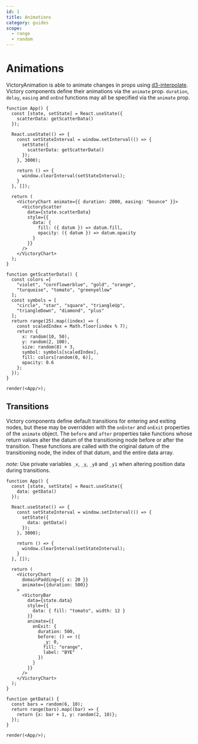 ```yaml
---
id: 1
title: Animations
category: guides
scope:
  - range
  - random
---
```

# Animations

VictoryAnimation is able to animate changes in props using [d3-interpolate][]. Victory components define their animations via the `animate` prop. `duration`, `delay`, `easing` and `onEnd` functions may all be specified via the `animate` prop.

```playground_norender
function App() {
  const [state, setState] = React.useState({
    scatterData: getScatterData()
  });

  React.useState(() => {
    const setStateInterval = window.setInterval(() => {
      setState({
        scatterData: getScatterData()
      });
    }, 3000);

    return () => {
      window.clearInterval(setStateInterval);
    }
  }, []);

  return (
    <VictoryChart animate={{ duration: 2000, easing: "bounce" }}>
      <VictoryScatter
        data={state.scatterData}
        style={{
          data: {
            fill: ({ datum }) => datum.fill,
            opacity: ({ datum }) => datum.opacity
          }
        }}
      />
    </VictoryChart>
  );
}

function getScatterData() {
  const colors =[
    "violet", "cornflowerblue", "gold", "orange",
    "turquoise", "tomato", "greenyellow"
  ];
  const symbols = [
    "circle", "star", "square", "triangleUp",
    "triangleDown", "diamond", "plus"
  ];
  return range(25).map((index) => {
    const scaledIndex = Math.floor(index % 7);
    return {
      x: random(10, 50),
      y: random(2, 100),
      size: random(8) + 3,
      symbol: symbols[scaledIndex],
      fill: colors[random(0, 6)],
      opacity: 0.6
    };
  });
}

render(<App/>);
```


## Transitions

Victory components define default transitions for entering and exiting nodes, but these may be overridden with the `onEnter` and `onExit` properties of the `animate` object. The `before` and `after` properties take functions whose return values alter the datum of the transitioning node before or after the transition. These functions are called with the original datum of the transitioning node, the index of that datum, and the entire data array.

*note:* Use private variables `_x`, `_y`, `_y0` and `_y1` when altering position data during transitions.

```playground_norender
function App() {
  const [state, setState] = React.useState({
    data: getData()
  });

  React.useState(() => {
    const setStateInterval = window.setInterval(() => {
      setState({
        data: getData()
      });
    }, 3000);

    return () => {
      window.clearInterval(setStateInterval);
    }
  }, []);

  return (
    <VictoryChart
      domainPadding={{ x: 20 }}
      animate={{duration: 500}}
    >
      <VictoryBar
        data={state.data}
        style={{
          data: { fill: "tomato", width: 12 }
        }}
        animate={{
          onExit: {
            duration: 500,
            before: () => ({
              _y: 0,
              fill: "orange",
              label: "BYE"
            })
          }
        }}
      />
    </VictoryChart>
  );
}

function getData() {
  const bars = random(6, 10);
  return range(bars).map((bar) => {
    return {x: bar + 1, y: random(2, 10)};
  });
}

render(<App/>);
```


[d3-interpolate]: https://github.com/d3/d3-interpolate
